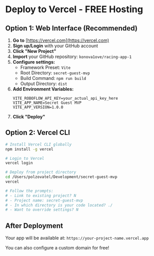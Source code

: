 # Deploy to Vercel - FREE Hosting

## Option 1: Web Interface (Recommended)

1. **Go to** [https://vercel.com](https://vercel.com)
2. **Sign up/Login** with your GitHub account
3. **Click "New Project"**
4. **Import** your GitHub repository: `konova1ove/racing-app-1`
5. **Configure settings:**
   - Framework Preset: `Vite`
   - Root Directory: `secret-guest-mvp`
   - Build Command: `npm run build`
   - Output Directory: `dist`
6. **Add Environment Variables:**
   ```
   VITE_ROBOFLOW_API_KEY=your_actual_api_key_here
   VITE_APP_NAME=Secret Guest MVP
   VITE_APP_VERSION=1.0.0
   ```
7. **Click "Deploy"**

## Option 2: Vercel CLI

```bash
# Install Vercel CLI globally
npm install -g vercel

# Login to Vercel
vercel login

# Deploy from project directory
cd /Users/polzovatel/Development/secret-guest-mvp
vercel

# Follow the prompts:
# - Link to existing project? N
# - Project name: secret-guest-mvp
# - In which directory is your code located? ./
# - Want to override settings? N
```

## After Deployment

Your app will be available at: `https://your-project-name.vercel.app`

You can also configure a custom domain for free!